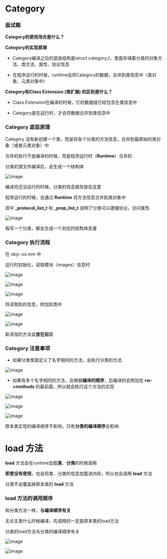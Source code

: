 # Category

### 面试题

**Category的使用场合是什么？**



**Category的实现原理**

- Category编译之后的底层结构是struct category_t，里面存储着分类的对象方法、类方法、属性、协议信息

- 在程序运行的时候，runtime会将Category的数据，合并到类信息中（类对象、元类对象中）



**Category和Class Extension (类扩展) 的区别是什么？**

- Class Extension在编译的时候，它的数据就已经包含在类信息中

- Category是在运行时，才会将数据合并到类信息中











### Category 底层原理

Category 没有新创建一个类，而是将各个分类的方法信息，合并到最原始的类对象（或者元类对象）中

合并的执行不是编译的时候，而是程序运行时（**Runtime**）合并的

分类的源文件编译后，会生成一个结构体

![image](Images/Snipaste_2022-11-03_21-08-55.png)

编译完还没运行的时候，分类的信息就存放在这里

程序运行的时候，会通过 **Runtime** 将方法信息合并到类对象中

其中 **_protocol_list_t** 和 **_prop_list_t** 说明了分类可以遵循协议，访问属性

![image](Images/Snipaste_2022-11-04_10-18-48.png)

每写一个分类，都会生成一个对应的结构体变量



### Category 执行流程

在 objc-os.mm 中

运行时初始化，读取模块（images）信息时



![image](Images/Snipaste_2022-11-04_10-49-45.png)



![image](Images/Snipaste_2022-11-04_10-52-53.png)



![image](Images/Snipaste_2022-11-04_11-29-11.png)

将读取到的信息，附加到类中



![image](Images/Snipaste_2022-11-04_11-36-39.png)



![image](Images/Snipaste_2022-11-04_11-52-12.png)

新添加的方法会**放在前**面



### Category 注意事项

- 如果分类里面定义了名字相同的方法，会执行分类的方法

![image](Images/Snipaste_2022-11-04_16-09-55.png)

- 如果有多个名字相同的方法，会根据**编译的顺序**，后编译的会附加在 **rw->methods** 的最前面，所以就会执行这个方法的实现

![image](Images/Snipaste_2022-11-04_16-12-08.png)



![image](Images/Snipaste_2022-11-04_16-15-47.png)



![image](Images/Snipaste_2022-11-04_16-16-29.png)

原本类实现的编译顺序不影响，只有**分类的编译顺序**会影响



# load 方法

**load** 方法会在runtime加载**类**、**分类**的时候调用

**即使没有使用**，也会将类、分类的信息加载进内存，所以也会调用 **load** 方法

分类不会覆盖掉原本类的 **load** 方法



### load 方法的调用顺序

和分类方法一样，**与编译顺序有关**

无论主类什么时候编译，先调用的一定是原本类的load方法

分类的load方法与分类的编译顺序有关

![image](Images/Snipaste_2022-11-04_17-08-53.png)

![image](Images/Snipaste_2022-11-04_17-09-27.png)
